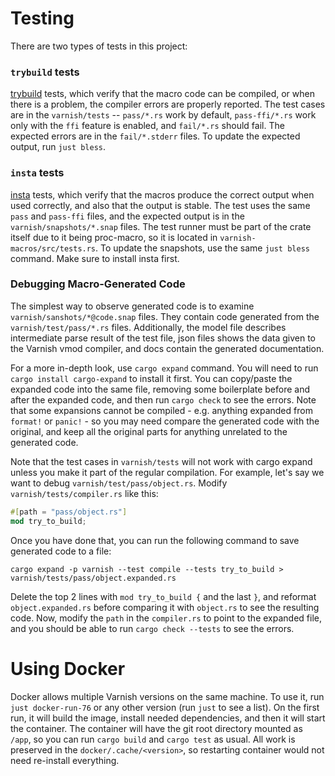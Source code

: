 # Testing

There are two types of tests in this project:

### `trybuild` tests
[trybuild](https://docs.rs/trybuild/latest/trybuild/) tests, which verify that the macro code can be compiled, or when there is a problem, the compiler errors are properly reported. The test cases are in the `varnish/tests` -- `pass/*.rs` work by default, `pass-ffi/*.rs` work only with the `ffi` feature is enabled, and `fail/*.rs` should fail. The expected errors are in the `fail/*.stderr` files. To update the expected output, run `just bless`.

### `insta` tests
[insta](https://insta.rs/docs/cli/) tests, which verify that the macros produce the correct output when used correctly, and also that the output is stable. The test uses the same `pass` and `pass-ffi` files, and the expected output is in the `varnish/snapshots/*.snap` files. The test runner must be part of the crate itself due to it being proc-macro, so it is located in `varnish-macros/src/tests.rs`. To update the snapshots, use the same `just bless` command. Make sure to install insta first.

### Debugging Macro-Generated Code

The simplest way to observe generated code is to examine `varnish/sanshots/*@code.snap` files. They contain code generated from the `varnish/test/pass/*.rs` files. Additionally, the model file describes intermediate parse result of the test file, json files shows the data given to the Varnish vmod compiler, and docs contain the generated documentation.

For a more in-depth look, use `cargo expand` command.  You will need to run `cargo install cargo-expand` to install it first. You can copy/paste the expanded code into the same file, removing some boilerplate before and after the expanded code, and then run `cargo check` to see the errors.  Note that some expansions cannot be compiled - e.g. anything expanded from `format!` or `panic!` - so you may need compare the generated code with the original, and keep all the original parts for anything unrelated to the generated code.

Note that the test cases in `varnish/tests` will not work with cargo expand unless you make it part of the regular compilation. For example, let's say we want to debug `varnish/test/pass/object.rs`.  Modify `varnish/tests/compiler.rs` like this:

```rust
#[path = "pass/object.rs"]
mod try_to_build;
```

Once you have done that, you can run the following command to save generated code to a file:

```shell
cargo expand -p varnish --test compile --tests try_to_build > varnish/tests/pass/object.expanded.rs
```

Delete the top 2 lines with `mod try_to_build {` and the last `}`,  and reformat `object.expanded.rs`  before comparing it with `object.rs` to see the resulting code.  Now, modify the `path` in the `compiler.rs` to point to the expanded file, and you should be able to run `cargo check --tests` to see the errors.

# Using Docker

Docker allows multiple Varnish versions on the same machine.  To use it, run `just docker-run-76` or any other version (run `just` to see a list).  On the first run, it will build the image, install needed dependencies, and then it will start the container.  The container will have the git root directory mounted as `/app`, so you can run `cargo build` and `cargo test` as usual. All work is preserved in the `docker/.cache/<version>`, so restarting container would not need re-install everything.
